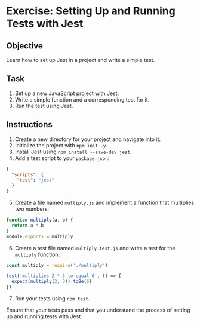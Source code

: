 # Exercise: Setting Up and Running Tests with Jest

## Objective

Learn how to set up Jest in a project and write a simple test.

## Task

1. Set up a new JavaScript project with Jest.
2. Write a simple function and a corresponding test for it.
3. Run the test using Jest.

## Instructions

1. Create a new directory for your project and navigate into it.
2. Initialize the project with `npm init -y`.
3. Install Jest using `npm install --save-dev jest`.
4. Add a test script to your `package.json`:

```json
{
  "scripts": {
    "test": "jest"
  }
}
```

5. Create a file named `multiply.js` and implement a function that multiplies two numbers:

```javascript
function multiply(a, b) {
  return a * b
}
module.exports = multiply
```

6. Create a test file named `multiply.test.js` and write a test for the `multiply` function:

```javascript
const multiply = require('./multiply')

test('multiplies 2 * 3 to equal 6', () => {
  expect(multiply(2, 3)).toBe(6)
})
```

7. Run your tests using `npm test`.

Ensure that your tests pass and that you understand the process of setting up and running tests with Jest.
